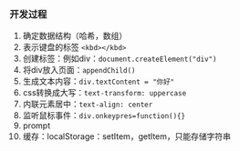 ### 开发过程

1. 确定数据结构（哈希，数组）
2. 表示键盘的标签 `<kbd></kbd>`
3. 创建标签：例如div：`document.createElement("div")`
4. 将div放入页面：`appendChild()`
5. 生成文本内容：`div.textContent = "你好"`
6. css转换成大写：`text-transform: uppercase`
7. 内联元素居中：`text-align: center`
8. 监听鼠标事件：`div.onkeypres=function(){}`
9. prompt
10. 缓存：localStorage：setItem，getItem，只能存储字符串